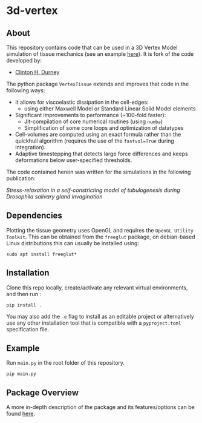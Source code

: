# 3d-vertex

## About
This repository contains code that can be used in a 3D Vertex Model simulation of tissue mechanics (see an example [here](#pickle-player-demo)). It is fork of the code developed by:
* [Clinton H. Durney](https://clintondurney.github.io/)

The python package `VertexTissue` extends and improves that code in the following ways:
+ It allows for viscoelastic dissipation in the cell-edges:
	* using either Maxwell Model or Standard Linear Solid Model elements
+ Significant improvements to performance (~100-fold faster):
	* Jit-compilation of core numerical routines (using `numba`)
	* Simplification of some core loops and optimization of datatypes
+ Cell-volumes are computed using an exact formula rather than the quickhull algorithm (requires the use of the `fastvol=True` during integration).
+ Adaptive timestepping that detects large force differences and keeps deformations below user-specified thresholds. 

The code contained herein was written for the simulations in the following publication:

*Stress-relaxation in a self-constricting model of tubulogenesis during Drosophila salivary gland invagination*


## Dependencies

Plotting the tissue geometry uses OpenGL and requires the `OpenGL Utility Toolkit`. This can be obtained from the `freeglut` package,  on debian-based Linux distributions this can usually be installed using:
```
sudo apt install freeglut*
```

## Installation ### 

Clone this repo locally, create/activate any relevant virtual environments, and then run :
```
pip install .
```

You may also add the `-e` flag to install as an editable project or alternatively use any other installation tool that is compatible with a `pyproject.toml` specification file.

## Example

Run `main.py` in the root folder of this repository.

```
pip main.py
```

## Package Overview

A more in-depth description of the package and its features/options can be found [here](OVERVIEW.md).
